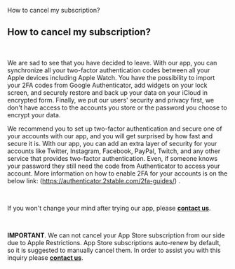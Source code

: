 How to cancel my subscription?
## **How to cancel my subscription?**

<br />

We are sad to see that you have decided to leave. With our app, you can synchronize all your two-factor authentication codes between all your Apple devices including Apple Watch. You have the possibility to import your 2FA codes from Google Authenticator, add widgets on your lock screen, and securely restore and back up your data on your iCloud in encrypted form. Finally, we put our users' security and privacy first, we don't have access to the accounts you store or the password you choose to encrypt your data.

We recommend you to set up two-factor authentication and secure one of your accounts with our app, and you will get surprised by how fast and secure it is. With our app, you can add an extra layer of security for your accounts like Twitter, Instagram, Facebook, PayPal, Twitch, and any other service that provides two-factor authentication. Even, if someone knows your password they still need the code from Authenticator to access your account. More information on how to enable 2FA for your accounts is on the below link:  (https://authenticator.2stable.com/2fa-guides/) .

<br />

If you won't change your mind after trying our app, please [**contact us**](authenticator://contact?subject=Cancel%20my%20subscription).

<br />

**IMPORTANT**. We can not cancel your App Store subscription from our side due to Apple Restrictions. App Store subscriptions auto-renew by default, so it is suggested to manually cancel them. In order to assist you with this inquiry please [**contact us**](authenticator://contact?subject=Cancel%20my%20subscription).





